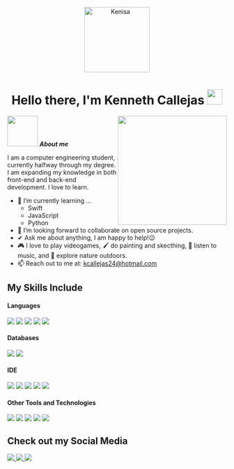 <p align="center">
    <img src="https://github.com/user-attachments/assets/d116449c-45cc-473b-bd8f-e7585e2210ea" width="150" alt="Kenisa">
</p>

<h1 align="center"><b>Hello there, I'm Kenneth Callejas</b> <img src="https://media.giphy.com/media/hvRJCLFzcasrR4ia7z/giphy.gif" width="35"></h1>



<picture> <img align="right" src="https://github.com/7oSkaaa/7oSkaaa/blob/main/Images/Right_Side.gif?raw=true" width = 250px></picture>

<img src="https://media2.giphy.com/media/v1.Y2lkPTc5MGI3NjExdWFvNmhrdzkxY2V6ZGkwYjc4OGFhOTRpaWZmdzB6dmNzN3NyeDcxMiZlcD12MV9pbnRlcm5hbF9naWZfYnlfaWQmY3Q9cw/BHCFcibksBxAV0FDoL/giphy.gif" width="70px">&nbsp;***About me***

I am a computer engineering student, currently halfway through my degree. I am expanding my knowledge in both front-end and back-end development. I love to learn.

- 🌱 I’m currently learning ...
  - Swift
  - JavaScript
  - Python
- 👥 I’m looking forward to collaborate on open source projects.
- ✔ Ask me about anything, I am happy to help!😉<br>
- 🎮 I love to play videogames, 🖌️ do painting and skecthing, 🎵 listen to music, and 🌴 explore nature outdoors.
- 📫 Reach out to me at: <a href="kcallejas24@hotmail.com">kcallejas24@hotmail.com</a>

## My Skills Include

<h4> Languages </h4>
<span> 
  <img src="https://img.shields.io/badge/HTML5-E34F26?style=for-the-badge&logo=html5&logoColor=white">
  <img src="https://img.shields.io/badge/CSS3-1572B6?style=for-the-badge&logo=css3&logoColor=white">
  <img src="https://img.shields.io/badge/JavaScript-F7DF1E?style=for-the-badge&logo=javascript&logoColor=black">
  <img src="https://img.shields.io/badge/Swift-FA7343?style=for-the-badge&logo=swift&logoColor=white">
  <img src="https://img.shields.io/badge/python-3670A0?style=for-the-badge&logo=python&logoColor=ffdd54">
</span>

<h4> Databases </h4>
<span>
  <img src="https://img.shields.io/badge/mysql-4479A1.svg?style=for-the-badge&logo=mysql&logoColor=white">
  <img src="https://img.shields.io/badge/Microsoft%20SQL%20Server-CC2927?style=for-the-badge&logo=microsoft%20sql%20server&logoColor=white">
</span>

<h4> IDE </h4>
<span>
<img src="https://img.shields.io/badge/Visual_Studio_Code-0078D4?style=for-the-badge&logo=visual%20studio%20code&logoColor=white">
<img src="http://img.shields.io/badge/-PHPStorm-777BB4?style=for-the-badge&logo=phpstorm&logoColor=white">
<img src="https://img.shields.io/badge/pycharm-143?style=for-the-badge&logo=pycharm&logoColor=black&color=black&labelColor=green">
<img src="https://img.shields.io/badge/Rider-000000.svg?style=for-the-badge&logo=Rider&logoColor=white&color=black&labelColor=crimson">
<img src="https://img.shields.io/badge/Xcode-007ACC?style=for-the-badge&logo=Xcode&logoColor=white">


<h4> Other Tools and Technologies </h4>
<span>
  <img src="https://img.shields.io/badge/Amazon%20S3-FF9900?style=for-the-badge&logo=amazons3&logoColor=white">
  <img src="https://img.shields.io/badge/Xampp-F37623?style=for-the-badge&logo=xampp&logoColor=white">
  <img src="https://img.shields.io/badge/Postman-FF6C37?style=for-the-badge&logo=postman&logoColor=white">
  <img src="https://img.shields.io/badge/Notion-%23000000.svg?style=for-the-badge&logo=notion&logoColor=white">
  <img src="https://img.shields.io/badge/Linux-FCC624?style=for-the-badge&logo=linux&logoColor=black">

</span>

## Check out my Social Media
 <p>
  <div align="left">  
    <a href="https://www.instagram.com/itskenisa/">
    <img src= "https://img.shields.io/badge/Instagram-E4405F?style=for-the-badge&logo=instagram&logoColor=white">
    </a>
    <a href="https://www.linkedin.com/in/kenneth-callejas/">
    <img src="https://img.shields.io/badge/LinkedIn-0077B5?style=for-the-badge&logo=linkedin&logoColor=white">
    </a>
  <a href="https://open.spotify.com/user/pin3as?si=fa08015ff35f449b&nd=1&dlsi=f87b7e8c031046d9">
    <img src="https://img.shields.io/badge/Spotify-1ED760?&style=for-the-badge&logo=spotify&logoColor=white">
  </a>
</div>
</p>
